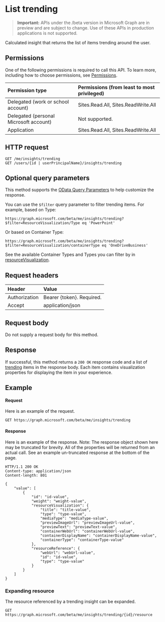 # List trending

> **Important:** APIs under the /beta version in Microsoft Graph are in preview and are subject to change. Use of these APIs in production applications is not supported.

Calculated insight that returns the list of items trending around the user.

## Permissions
One of the following permissions is required to call this API. To learn more, including how to choose permissions, see [Permissions](../concepts/permissions_reference.md).


|Permission type      | Permissions (from least to most privileged)              |
|:--------------------|:---------------------------------------------------------|
|Delegated (work or school account) | Sites.Read.All, Sites.ReadWrite.All    |
|Delegated (personal Microsoft account) | Not supported.    |
|Application | Sites.Read.All, Sites.ReadWrite.All |

## HTTP request
```http
GET /me/insights/trending
GET /users/{id | userPrincipalName}/insights/trending
```

## Optional query parameters
This method supports the [OData Query Parameters](http://developer.microsoft.com/en-us/graph/docs/overview/query_parameters) to help customize the response.

You can use the `$filter` query parameter to filter trending items. For example, based on Type:

`https://graph.microsoft.com/beta/me/insights/trending?$filter=ResourceVisualization/Type eq 'PowerPoint'`

Or based on Container Type:

`https://graph.microsoft.com/beta/me/insights/trending?$filter=ResourceVisualization/containerType eq 'OneDriveBusiness'`

See the available Container Types and Types you can filter by in [resourceVisualization](../resources/insights_resourceVisualization.md).


## Request headers
| Header       |  Value|
|:-------------|:------|
| Authorization  | Bearer {token}. Required.|
| Accept  | application/json|

## Request body
Do not supply a request body for this method.

## Response

If successful, this method returns a `200 OK` response code and a list of [trending](../resources/insights_trending.md) items in the response body. Each item contains visualization properties for displaying the item in your experience.

## Example
#### Request
Here is an example of the request.
```http
GET https://graph.microsoft.com/beta/me/insights/trending
```
#### Response
Here is an example of the response. Note: The response object shown here may be truncated for brevity. All of the properties will be returned from an actual call. See an example un-truncated response at the bottom of the page.
```http
HTTP/1.1 200 OK
Content-type: application/json
Content-length: 801

{
    "value": [
        {
            "id": "id-value",
            "weight": "weight-value",
            "resourceVisualization": {
                "title": "title-value",
                "type": "type-value",
                "mediaType": "mediaType-value",
                "previewImageUrl": "previewImageUrl-value",
                "previewText": "previewText-value",
                "containerWebUrl": "containerWebUrl-value",
                "containerDisplayName": "containerDisplayName-value",
                "containerType": "containerType-value"
            },
            "resourceReference": {
                "webUrl": "webUrl-value",
                "id": "id-value",
                "type": "type-value"
            }
        }
    ]
}
```

### Expanding resource
The resource referenced by a trending insight can be expanded.
```http
GET https://graph.microsoft.com/beta/me/insights/trending/{id}/resource
```
